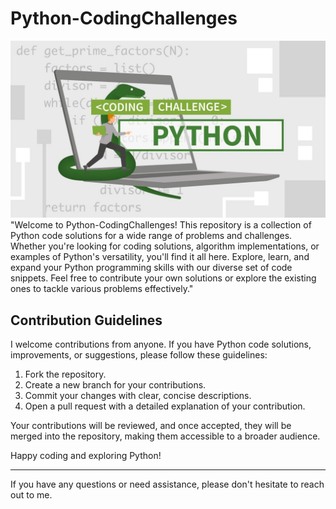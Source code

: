 # Python-CodingChallenges
![Python-challenges](https://github.com/Saeedam02/Python-CodingChallenges/blob/main/image/PythonChallenge.jpeg)
"Welcome to Python-CodingChallenges! This repository is a collection of Python code solutions for a wide range of problems and challenges. Whether you're looking for coding solutions, algorithm implementations, or examples of Python's versatility, you'll find it all here. Explore, learn, and expand your Python programming skills with our diverse set of code snippets. Feel free to contribute your own solutions or explore the existing ones to tackle various problems effectively."
## Contribution Guidelines

I welcome contributions from anyone. If you have Python code solutions, improvements, or suggestions, please follow these guidelines:

1. Fork the repository.
2. Create a new branch for your contributions.
3. Commit your changes with clear, concise descriptions.
4. Open a pull request with a detailed explanation of your contribution.

Your contributions will be reviewed, and once accepted, they will be merged into the repository, making them accessible to a broader audience.


Happy coding and exploring Python!

---
If you have any questions or need assistance, please don't hesitate to reach out to me.
